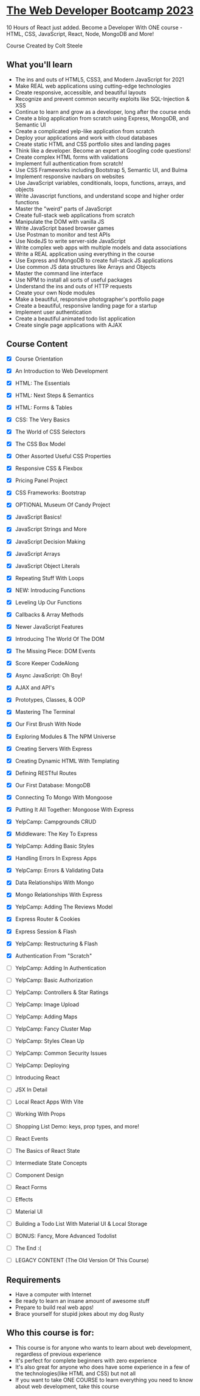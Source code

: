 # [The Web Developer Bootcamp 2023](https://www.udemy.com/the-web-developer-bootcamp/)

10 Hours of React just added. Become a Developer With ONE course - HTML, CSS, JavaScript, React, Node, MongoDB and More!

Course Created by Colt Steele


## What you'll learn

- The ins and outs of HTML5, CSS3, and Modern JavaScript for 2021
- Make REAL web applications using cutting-edge technologies
- Create responsive, accessible, and beautiful layouts
- Recognize and prevent common security exploits like SQL-Injection & XSS
- Continue to learn and grow as a developer, long after the course ends
- Create a blog application from scratch using Express, MongoDB, and Semantic UI
- Create a complicated yelp-like application from scratch
- Deploy your applications and work with cloud databases
- Create static HTML and CSS portfolio sites and landing pages
- Think like a developer. Become an expert at Googling code questions!
- Create complex HTML forms with validations
- Implement full authentication from scratch!
- Use CSS Frameworks including Bootstrap 5, Semantic UI, and Bulma
- Implement responsive navbars on websites
- Use JavaScript variables, conditionals, loops, functions, arrays, and objects
- Write Javascript functions, and understand scope and higher order functions
- Master the "weird" parts of JavaScript
- Create full-stack web applications from scratch
- Manipulate the DOM with vanilla JS
- Write JavaScript based browser games
- Use Postman to monitor and test APIs
- Use NodeJS to write server-side JavaScript
- Write complex web apps with multiple models and data associations
- Write a REAL application using everything in the course
- Use Express and MongoDB to create full-stack JS applications
- Use common JS data structures like Arrays and Objects
- Master the command line interface
- Use NPM to install all sorts of useful packages
- Understand the ins and outs of HTTP requests
- Create your own Node modules
- Make a beautiful, responsive photographer's portfolio page
- Create a beautiful, responsive landing page for a startup
- Implement user authentication
- Create a beautiful animated todo list application
- Create single page applications with AJAX

## Course Content

- [x] Course Orientation
- [x] An Introduction to Web Development
- [x] HTML: The Essentials
- [x] HTML: Next Steps & Semantics
- [x] HTML: Forms & Tables
- [x] CSS: The Very Basics
- [x] The World of CSS Selectors
- [x] The CSS Box Model
- [x] Other Assorted Useful CSS Properties
- [x] Responsive CSS & Flexbox
- [x] Pricing Panel Project
- [x] CSS Frameworks: Bootstrap
- [x] OPTIONAL Museum Of Candy Project
- [x] JavaScript Basics!
- [x] JavaScript Strings and More
- [x] JavaScript Decision Making
- [x] JavaScript Arrays
- [x] JavaScript Object Literals
- [x] Repeating Stuff With Loops
- [x] NEW: Introducing Functions
- [x] Leveling Up Our Functions
- [x] Callbacks & Array Methods
- [x] Newer JavaScript Features
- [x] Introducing The World Of The DOM
- [x] The Missing Piece: DOM Events
- [x] Score Keeper CodeAlong
- [x] Async JavaScript: Oh Boy!
- [x] AJAX and API's
- [x] Prototypes, Classes, & OOP
- [x] Mastering The Terminal
- [x] Our First Brush With Node
- [x] Exploring Modules & The NPM Universe
- [x] Creating Servers With Express
- [x] Creating Dynamic HTML With Templating
- [x] Defining RESTful Routes
- [x] Our First Database: MongoDB
- [x] Connecting To Mongo With Mongoose
- [x] Putting It All Together: Mongoose With Express
- [x] YelpCamp: Campgrounds CRUD
- [x] Middleware: The Key To Express
- [x] YelpCamp: Adding Basic Styles
- [x] Handling Errors In Express Apps
- [x] YelpCamp: Errors & Validating Data
- [x] Data Relationships With Mongo
- [x] Mongo Relationships With Express
- [x] YelpCamp: Adding The Reviews Model
- [x] Express Router & Cookies
- [x] Express Session & Flash
- [x] YelpCamp: Restructuring & Flash
- [x] Authentication From "Scratch"
- [ ] YelpCamp: Adding In Authentication
- [ ] YelpCamp: Basic Authorization
- [ ] YelpCamp: Controllers & Star Ratings
- [ ] YelpCamp: Image Upload
- [ ] YelpCamp: Adding Maps
- [ ] YelpCamp: Fancy Cluster Map
- [ ] YelpCamp: Styles Clean Up
- [ ] YelpCamp: Common Security Issues
- [ ] YelpCamp: Deploying
- [ ] Introducing React
- [ ] JSX In Detail
- [ ] Local React Apps With Vite
- [ ] Working With Props
- [ ] Shopping List Demo: keys, prop types, and more!
- [ ] React Events
- [ ] The Basics of React State
- [ ] Intermediate State Concepts
- [ ] Component Design
- [ ] React Forms
- [ ] Effects
- [ ] Material UI
- [ ] Building a Todo List With Material UI & Local Storage
- [ ] BONUS: Fancy, More Advanced Todolist
- [ ] The End :(
- [ ] LEGACY CONTENT (The Old Version Of This Course)


## Requirements

- Have a computer with Internet
- Be ready to learn an insane amount of awesome stuff
- Prepare to build real web apps!
- Brace yourself for stupid jokes about my dog Rusty


## Who this course is for:

- This course is for anyone who wants to learn about web development, regardless of previous experience
- It's perfect for complete beginners with zero experience
- It's also great for anyone who does have some experience in a few of the technologies(like HTML and CSS) but not all
- If you want to take ONE COURSE to learn everything you need to know about web development, take this course
